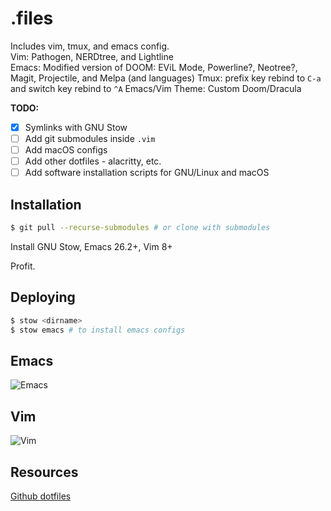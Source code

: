 # .files
Includes vim, tmux, and emacs config.  
Vim: Pathogen, NERDtree, and Lightline  
Emacs: Modified version of DOOM: EViL Mode, Powerline?, Neotree?, Magit, Projectile, and Melpa (and languages)
Tmux: prefix key rebind to `C-a` and switch key rebind to `^A`
Emacs/Vim Theme: Custom Doom/Dracula    

**TODO:**
- [x] Symlinks with GNU Stow
- [ ] Add git submodules inside `.vim`  
- [ ] Add macOS configs
- [ ] Add other dotfiles - alacritty, etc. 
- [ ] Add software installation scripts for GNU/Linux and macOS

## Installation
```bash
$ git pull --recurse-submodules # or clone with submodules
```

Install GNU Stow, Emacs 26.2+, Vim 8+  

Profit.

## Deploying

``` bash
$ stow <dirname>
$ stow emacs # to install emacs configs
```

## Emacs
![Emacs](/emacs.png)  

## Vim
![Vim](/vimdemo.png) 

## Resources
[Github dotfiles](http://dotfiles.github.io/)

